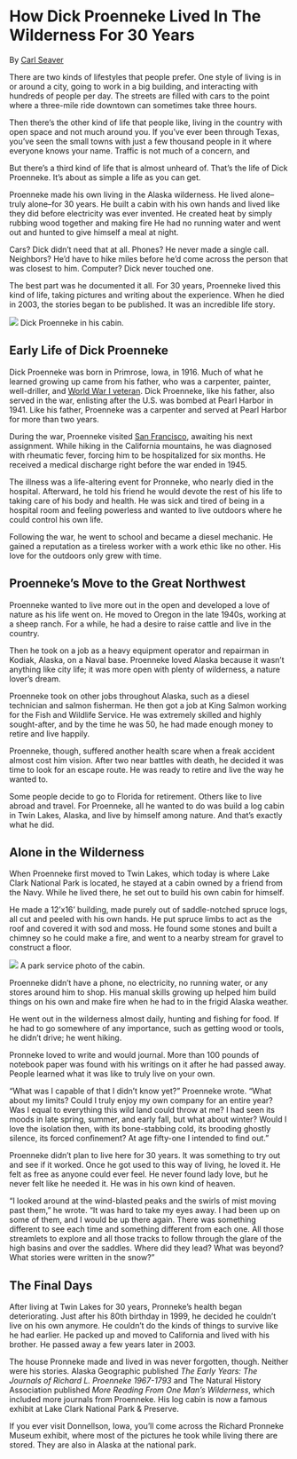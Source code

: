 # How Dick Proenneke Lived In The Wilderness For 30 Years

By [Carl Seaver](https://www.historydefined.net/author/historydefined_y7dh75/ "View all posts by Carl Seaver")

There are two kinds of lifestyles that people prefer. One style of living is in or around a city, going to work in a big building, and interacting with hundreds of people per day. The streets are filled with cars to the point where a three-mile ride downtown can sometimes take three hours.

Then there’s the other kind of life that people like, living in the country with open space and not much around you. If you’ve ever been through Texas, you’ve seen the small towns with just a few thousand people in it where everyone knows your name. Traffic is not much of a concern, and 

But there’s a third kind of life that is almost unheard of. That’s the life of Dick Proenneke. It’s about as simple a life as you can get.

Proenneke made his own living in the Alaska wilderness. He lived alone–truly alone–for 30 years. He built a cabin with his own hands and lived like they did before electricity was ever invented. He created heat by simply rubbing wood together and making fire He had no running water and went out and hunted to give himself a meal at night.

Cars? Dick didn’t need that at all. Phones? He never made a single call. Neighbors? He’d have to hike miles before he’d come across the person that was closest to him. Computer? Dick never touched one.

The best part was he documented it all. For 30 years, Proenneke lived this kind of life, taking pictures and writing about the experience. When he died in 2003, the stories began to be published. It was an incredible life story.

![](https://www.historydefined.net/wp-content/uploads/2024/08/Richard_Proenneke_in_his_cabin-1024x694.jpeg)
Dick Proenneke in his cabin.

## Early Life of Dick Proenneke

Dick Proenneke was born in Primrose, Iowa, in 1916. Much of what he learned growing up came from his father, who was a carpenter, painter, well-driller, and [World War I veteran](https://www.historydefined.net/wwi-quiz/ "What do you know about WWI? Test your knowledge with 10 questions"). Dick Proenneke, like his father, also served in the war, enlisting after the U.S. was bombed at Pearl Harbor in 1941. Like his father, Proenneke was a carpenter and served at Pearl Harbor for more than two years.

During the war, Proenneke visited [San Francisco](https://www.historydefined.net/iconic-photos-of-san-francisco-in-the-1960s/ "34 iconic photos of San Francisco in the 1960s"), awaiting his next assignment. While hiking in the California mountains, he was diagnosed with rheumatic fever, forcing him to be hospitalized for six months. He received a medical discharge right before the war ended in 1945.

The illness was a life-altering event for Pronneke, who nearly died in the hospital. Afterward, he told his friend he would devote the rest of his life to taking care of his body and health. He was sick and tired of being in a hospital room and feeling powerless and wanted to live outdoors where he could control his own life.

Following the war, he went to school and became a diesel mechanic. He gained a reputation as a tireless worker with a work ethic like no other. His love for the outdoors only grew with time.

## Proenneke’s Move to the Great Northwest

Proenneke wanted to live more out in the open and developed a love of nature as his life went on. He moved to Oregon in the late 1940s, working at a sheep ranch. For a while, he had a desire to raise cattle and live in the country.

Then he took on a job as a heavy equipment operator and repairman in Kodiak, Alaska, on a Naval base. Proenneke loved Alaska because it wasn’t anything like city life; it was more open with plenty of wilderness, a nature lover’s dream.

Proenneke took on other jobs throughout Alaska, such as a diesel technician and salmon fisherman. He then got a job at King Salmon working for the Fish and Wildlife Service. He was extremely skilled and highly sought-after, and by the time he was 50, he had made enough money to retire and live happily.

Proenneke, though, suffered another health scare when a freak accident almost cost him vision. After two near battles with death, he decided it was time to look for an escape route. He was ready to retire and live the way he wanted to.

Some people decide to go to Florida for retirement. Others like to live abroad and travel. For Proenneke, all he wanted to do was build a log cabin in Twin Lakes, Alaska, and live by himself among nature. And that’s exactly what he did.

## Alone in the Wilderness

When Proenneke first moved to Twin Lakes, which today is where Lake Clark National Park is located, he stayed at a cabin owned by a friend from the Navy. While he lived there, he set out to build his own cabin for himself.

He made a 12’x16’ building, made purely out of saddle-notched spruce logs, all cut and peeled with his own hands. He put spruce limbs to act as the roof and covered it with sod and moss. He found some stones and built a chimney so he could make a fire, and went to a nearby stream for gravel to construct a floor.

![](https://www.historydefined.net/wp-content/uploads/2024/08/Proenneke_Cabin_NPS-1024x683.jpg)
A park service photo of the cabin.

Proenneke didn’t have a phone, no electricity, no running water, or any stores around him to shop. His manual skills growing up helped him build things on his own and make fire when he had to in the frigid Alaska weather.

He went out in the wilderness almost daily, hunting and fishing for food. If he had to go somewhere of any importance, such as getting wood or tools, he didn’t drive; he went hiking. 

Pronneke loved to write and would journal. More than 100 pounds of notebook paper was found with his writings on it after he had passed away. People learned what it was like to truly live on your own.

“What was I capable of that I didn’t know yet?” Proenneke wrote. “What about my limits? Could I truly enjoy my own company for an entire year? Was I equal to everything this wild land could throw at me? I had seen its moods in late spring, summer, and early fall, but what about winter? Would I love the isolation then, with its bone-stabbing cold, its brooding ghostly silence, its forced confinement? At age fifty-one I intended to find out.”

Proenneke didn’t plan to live here for 30 years. It was something to try out and see if it worked. Once he got used to this way of living, he loved it. He felt as free as anyone could ever feel. He never found lady love, but he never felt like he needed it. He was in his own kind of heaven.

“I looked around at the wind-blasted peaks and the swirls of mist moving past them,” he wrote. “It was hard to take my eyes away. I had been up on some of them, and I would be up there again. There was something different to see each time and something different from each one. All those streamlets to explore and all those tracks to follow through the glare of the high basins and over the saddles. Where did they lead? What was beyond? What stories were written in the snow?”

## The Final Days

After living at Twin Lakes for 30 years, Pronneke’s health began deteriorating. Just after his 80th birthday in 1999, he decided he couldn’t live on his own anymore. He couldn’t do the kinds of things to survive like he had earlier. He packed up and moved to California and lived with his brother. He passed away a few years later in 2003.

The house Pronneke made and lived in was never forgotten, though. Neither were his stories. Alaska Geographic published _The Early Years: The Journals of Richard L. Proenneke 1967-1793_ and The Natural History Association published _More Reading From One Man’s Wilderness_, which included more journals from Proenneke. His log cabin is now a famous exhibit at Lake Clark National Park & Preserve.

If you ever visit Donnellson, Iowa, you’ll come across the Richard Pronneke Museum exhibit, where most of the pictures he took while living there are stored. They are also in Alaska at the national park.
